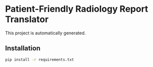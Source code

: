 # Patient-Friendly Radiology Report Translator

This project is automatically generated.

## Installation

```sh
pip install -r requirements.txt
```
